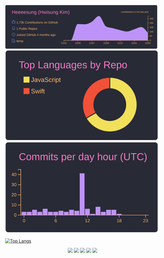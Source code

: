 
<div align=center>
    
[![](https://raw.githubusercontent.com/Heeeesung/Heeeesung/main/profile-summary-card-output/dracula/0-profile-details.svg)](https://github.com/vn7n24fzkq/github-profile-summary-cards)
[![](https://raw.githubusercontent.com/Heeeesung/Heeeesung/main/profile-summary-card-output/dracula/1-repos-per-language.svg)](https://github.com/vn7n24fzkq/github-profile-summary-cards)
[![](https://raw.githubusercontent.com/Heeeesung/Heeeesung/main/profile-summary-card-output/dracula/4-productive-time.svg)](https://github.com/vn7n24fzkq/github-profile-summary-cards)
</div>

[![Top Langs](https://github-readme-stats.vercel.app/api/top-langs/?username=Heeeesung&layout=compact&count_private=true)](https://github.com/anuraghazra/github-readme-stats)

<p align="center">    
    <img src="https://img.shields.io/badge/react-212329?style=for-the-badge&logo=React&logoColor=82D7F7">
    <img src="https://img.shields.io/badge/swift-E5422B?style=for-the-badge&logo=Swift&logoColor=white">
    <img src="https://img.shields.io/badge/kotlin-black?style=for-the-badge&logo=Kotlin&logoColor=6933FF">
    <img src="https://img.shields.io/badge/flutter-70CEF8?style=for-the-badge&logo=Flutter&logoColor=265898">
    <img src="https://img.shields.io/badge/firebase-FFCA28?style=for-the-badge&logo=Firebase&logoColor=E78A3E">
</p>
